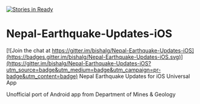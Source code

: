[![Stories in Ready](https://badge.waffle.io/bishalg/Nepal-Earthquake-Updates-iOS.png?label=ready&title=Ready)](https://waffle.io/bishalg/Nepal-Earthquake-Updates-iOS)
# Nepal-Earthquake-Updates-iOS

[![Join the chat at https://gitter.im/bishalg/Nepal-Earthquake-Updates-iOS](https://badges.gitter.im/bishalg/Nepal-Earthquake-Updates-iOS.svg)](https://gitter.im/bishalg/Nepal-Earthquake-Updates-iOS?utm_source=badge&utm_medium=badge&utm_campaign=pr-badge&utm_content=badge)
Nepal Earthquake Updates for iOS Universal App

Unofficial port of Android app from Department of Mines & Geology
